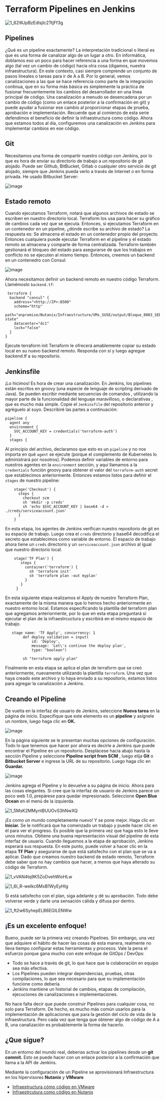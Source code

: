 # Terraform Pipelines en Jenkins

![1_62WJpBzEdlsjlc2TtjFf3g](https://user-images.githubusercontent.com/18565089/124832596-dfc90800-df4a-11eb-8e0f-6dbe321a2648.jpeg)

## Pipelines
¿Qué es un pipeline exactamente? La interpretación tradicional o literal es que es una forma de canalizar algo de un lugar a otro. En informática, doblamos eso un poco para hacer referencia a una forma en que movemos algo (tal vez un cambio de código) hacia otra cosa (digamos, nuestra infraestructura). En este contexto, casi siempre comprende un conjunto de pasos lineales o tareas para ir de A a B.
Por lo general, vemos canalizaciones a las que se hace referencia como parte de la integración continua, que en su forma más básica es simplemente la práctica de fusionar frecuentemente los cambios del desarrollador en una línea principal de código. Una canalización a menudo se desencadena por un cambio de código (como un enlace posterior a la confirmación en git) y puede ayudar a fusionar ese cambio al proporcionar etapas de prueba, aprobación e implementación.
Recuerde que al comienzo de esta serie defendimos el beneficio de definir la infraestructura como código. Ahora que estamos todos al día, configuremos una canalización en Jenkins para implementar cambios en ese código.


## Git
Necesitamos una forma de compartir nuestro código con Jenkins, por lo que es hora de enviar su directorio de trabajo a un repositorio de git alojado. Puede ser Github, BitBucket, Gitlab o cualquier otro servicio de git alojado, siempre que Jenkins pueda verlo a través de Internet o en forma privada. He usado Bitbucket Server:

![image](https://user-images.githubusercontent.com/18565089/124945770-7560a800-dfdc-11eb-9281-86afcf1642ef.png)


## Estado remoto
Cuando ejecutamos Terraform, notará que algunos archivos de estado se escriben en nuestro directorio local. Terraform los usa para hacer su gráfico de cambios cada vez que se ejecuta. Entonces, si ejecutamos Terraform en un contenedor en un pipeline, ¿dónde escribe su archivo de estado?
La respuesta es: Se almacena el estado en un contenedor propio del proyecto. Entonces cualquiera puede ejecutar Terraform en el pipeline y el estado remoto se almacena y comparte de forma centralizada. Terraform también gestionará el bloqueo del estado para asegurarse de que los trabajos en conflicto no se ejecuten al mismo tiempo.
Entonces, creemos un backend en un contenedro con Consul:

![image](https://user-images.githubusercontent.com/18565089/124945420-1d29a600-dfdc-11eb-995e-88917b2e1e90.png)


Ahora necesitamos definir un backend remoto en nuestro código Terraform. Llamémoslo ```backend.tf```:

```
 terraform {
  backend "consul" {
    address="<http://IP>:8500"
    scheme="http"
    path="onpremise/Nutanix/Infraestructure/VMs_SUSE/output/Bloque_0003_SERVER/terraform-state"
    datacenter="dc1"
    lock="false"
  }
}
```
Ejecute terraform init Terraform le ofrecerá amablemente copiar su estado local en su nuevo backend remoto. Responda con sí y luego agregue backend.tf a su repositorio.

## Jenkinsfile
¡Lo hicimos! Es hora de crear una canalización. En Jenkins, los pipelines están escritos en groovy (una especie de lenguaje de scripting derivado de Java). Se pueden escribir mediante secuencias de comandos , utilizando la mayor parte de la funcionalidad del lenguaje maravilloso, o declarativas , que es mucho más simple. Copie el ```Jenkinsfile``` del repositorio anterior y agréguelo al suyo. Describiré las partes a continuación:
```    
pipeline {
  agent any
  environment {
    SVC_ACCOUNT_KEY = credentials('terraform-auth')
  }
  stages {
``` 

Al principio del archivo, declaramos que esto es un ```pipeline``` y no nos importa en qué ```agent``` se ejecute (porque el complemento de Kubernetes lo administrará por nosotros). Podemos definir variables de entorno para nuestros agentes en la ```environment``` sección, y aquí llamamos a la ```credentials``` función groovy para obtener el valor del ```terraform-auth``` secret que establecimos anteriormente. Entonces estamos listos para definir el ```stages``` de nuestro pipeline:
```  
    stage('Checkout') {
      steps {
        checkout scm
        sh 'mkdir -p creds'
        sh 'echo $SVC_ACCOUNT_KEY | base64 -d > ./creds/serviceaccount.json'
      }
    }
``` 
En esta etapa, los agentes de Jenkins verifican nuestro repositorio de git en su espacio de trabajo. Luego crea el ```creds``` directorio y base64 decodifica el secreto que establecimos como variable de entorno. El espacio de trabajo ahora tiene un ```creds``` directorio y un ```serviceaccount.json``` archivo al igual que nuestro directorio local.
```
    stage('TF Plan') {
       steps {
         container('terraform') {
           sh 'terraform init'
           sh 'terraform plan -out myplan'
         }
       }
     }
``` 

En esta siguiente etapa realizamos el Apply de nuestro Terraform Plan, exactamente de la misma manera que lo hemos hecho anteriormente en nuestro entorno local. Estamos especificando la plantilla del terraform plan que agregamos anteriormente, por lo que en esta etapa preguntará sí ejecutar el plan de la infraestrcuctura y escribirá en el mismo espacio de trabajo.

```
   stage name: 'TF Apply', concurrency: 1
        def deploy_validation = input(
            id: 'Deploy',
            message: 'Let\'s continue the deploy plan',
            type: "boolean")

        sh "terraform apply plan"
```

Finalmente en esta etapa se aplica el plan de terraform que se creó anteriormente, nuevamente utilizando la plantilla ```terraform```.
Una vez que haya creado este archivo y lo haya enviado a su repositorio, estamos listos para agregar la canalización a Jenkins.

## Creando el Pipeline
De vuelta en la interfaz de usuario de Jenkins, seleccione **Nueva tarea** en la página de inicio. Especifique que este elemento es un **pipeline** y asígnele un nombre, luego haga clic en **OK.**

![image](https://user-images.githubusercontent.com/18565089/124942780-ee123500-dfd9-11eb-8876-f4e87109ad60.png)


En la página siguiente se le presentan muchas opciones de configuración. Todo lo que tenemos que hacer por ahora es decirle a Jenkins que puede encontrar el Pipeline en un repositorio. Desplácese hacia abajo hasta la sección Pipeline y seleccione **Pipeline script from SCM** , luego elija **Git** o **Bitbucket Server** e ingrese la URL de su repositorio. Luego haga clic en **Guardar.**

![image](https://user-images.githubusercontent.com/18565089/124943501-89a3a580-dfda-11eb-8138-79ad804b3b15.png)


Jenkins agrega el Pipeline y lo devuelve a su página de inicio. Ahora para las cosas elegantes. Si cree que la interfaz de usuario de Jenkins parece un poco web 1.0, prepárese para quedar impresionado. Seleccione **Open Blue Ocean** en el menú de la izquierda.

![1_5MsK2MMyntBUUOvS3hNwXQ](https://user-images.githubusercontent.com/18565089/124943624-a8a23780-dfda-11eb-8530-ca8cc1bae534.png)


¡Es como un mundo completamente nuevo! Y se pone mejor. Haga clic en **Iniciar.** Se le notificará que ha comenzado un trabajo y puede hacer clic en él para ver el progreso. Es posible que la primera vez que haga esto le lleve unos minutos.
Obtiene una buena representación visual del pipeline de esta interfaz de usuario. Cuando lleguemos a la etapa de aprobación, Jenkins esperará sus respuesta. En este punto, puede volver a hacer clic en la etapa **TF Plan** y asegurarse de que está satisfecho con el plan que se va a aplicar. Dado que creamos nuestro backend de estado remoto, Terraform debe saber que no hay cambios que hacer, a menos que haya alterado su código de Terraform.

![1_vVAN4tq9K5ZoDvehWloHLw](https://user-images.githubusercontent.com/18565089/124944238-25cdac80-dfdb-11eb-8fc4-047234b07daf.png)


![1_6I_R-weIkc6MxB1WyEyHIg](https://user-images.githubusercontent.com/18565089/124944367-40078a80-dfdb-11eb-9059-0ac50eb9ef42.png)


Si está satisfecho con el plan, siga adelante y dé su aprobación. Todo debe volverse verde y darte una sensación cálida y difusa por dentro.


![1_ft2w6SyhepELB6EGILENWw](https://user-images.githubusercontent.com/18565089/124944495-5a416880-dfdb-11eb-80d0-6f1bfb9be68f.png)


## ¡Es un excelente enfoque!

Bueno, puede ser la primera vez creando Pipelines. Sin embargo, una vez que adquiere el hábito de hacer las cosas de esta manera, realmente no lleva tiempo configurar estas herramientas y procesos. Vale la pena el esfuerzo porque gana mucho con este enfoque de GitOps / DevOps:
- Todo se hace a través de git, lo que hace que la colaboración en equipo sea más efectiva.
- Los Pipelines pueden integrar dependencias, pruebas, otras compilaciones, lo que sea necesario para que su implementación funcione como debería.
- Jenkins mantiene un historial de cambios, etapas de compilación, ejecuciones de canalizaciones e implementaciones.

No hace falta decir que puede construir Pipelines para cualquier cosa, no solo para Terraform. De hecho, es mucho más común usarlos para la implementación de aplicaciones que para la gestión del ciclo de vida de la infraestructura. Pero cada vez que tenga que obtener algo de código de A a B, una canalización es probablemente la forma de hacerlo.

## ¿Que sigue?

En un entorno del mundo real, deberias activar los pipelines desde un **git commit.** Esto se puede hacer con un enlace posterior a la confirmación que llama a la API de Jenkins.

Mediante la configuración de un Pipeline se aprovisionará Infraestructura en los hipervisores **Nutanix** y **VMware**

* [Infraestructura cómo código en VMware](docs/Infraestructure_as_code/07-iac-deploy-to-vmware.md)
* [Infraestrcutura como código en Nutanix](docs/Infraestructure_as_code/08-iac-deploy-to-nutanix.md) 
